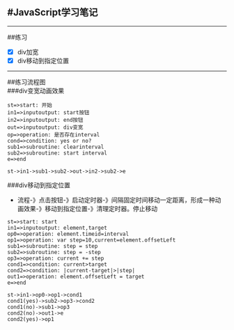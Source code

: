 #JavaScript学习笔记
---
---
##练习
- [x] div加宽
- [x] div移动到指定位置
---
##练习流程图   
###div变宽动画效果
```flow
st=>start: 开始
in1=>inputoutput: start按钮
in2=>inputoutput: end按钮
out=>inputoutput: div变宽
op=>operation: 是否存在interval
cond=>condition: yes or no?
sub1=>subroutine: clearinterval
sub2=>subroutine: start interval
e=>end

st->in1->sub1->sub2->out->in2->sub2->e
```
###div移动到指定位置
- 流程-》点击按钮-》启动定时器-》间隔固定时间移动一定距离，形成一种动画效果-》移动到指定位置-》清理定时器。停止移动

```flow
st=>start: start
in1=>inputoutput: element,target
op0=>operation: element.timeid=interval
op1=>operation: var step=10,current=element.offsetLeft
sub1=>subroutine: step = step
sub2=>subroutine: step = -step
op3=>operation: current += step
cond1=>condition: current>target
cond2=>condition: |current-target|>|step|
out1=>operation: element.offsetLeft = target
e=>end

st->in1->op0->op1->cond1
cond1(yes)->sub2->op3->cond2
cond1(no)->sub1->op3
cond2(no)->out1->e
cond2(yes)->op1
```